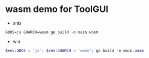 # wasm demo for ToolGUI


* xnix

```shell
GOOS=js GOARCH=wasm go build -o main.wasm
```

* win

```powershell
$env:GOOS = 'js'; $env:GOARCH = 'wasm'; go build -o main.wasm
```
